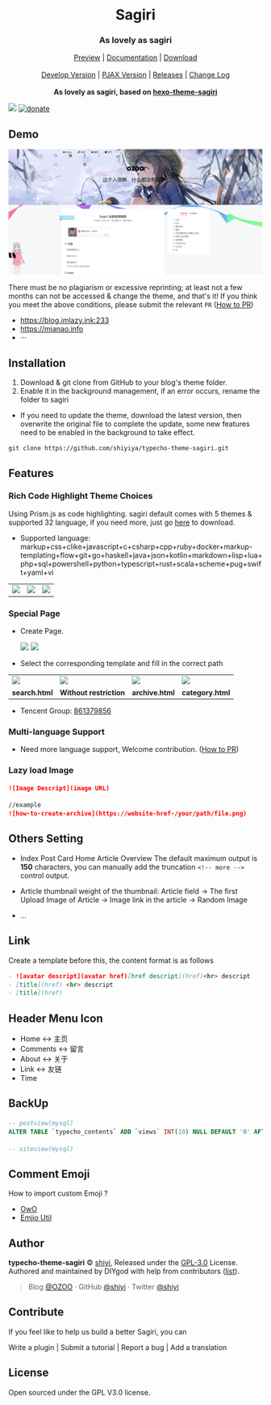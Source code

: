 <h1 align="center">Sagiri</h1>
<h3 align="center">As lovely as sagiri</h3>

<p align="center">
  <a href="">Preview</a> |
  <a href="https://shiyiya.github.io/typecho-theme-sagiri">Documentation</a> |
  <a href="https://github.com/shiyiya/typecho-theme-sagiri/archive/master.zip">Download</a>
  <br />
  <br />
  <a href="https://github.com/shiyiya/typecho-theme-sagiri/tree/dev">Develop Version</a> |
  <a href="https://github.com/shiyiya/typecho-theme-sagiri/tree/pjax">PJAX Version</a> |
  <a href="https://github.com/shiyiya/typecho-theme-sagiri/releases">Releases</a> |
  <a href="./doc/changelog.md">Change Log</a>
  <br />
  <br />
    <b>As lovely as sagiri, based on <a href="https://github.com/DIYgod/hexo-theme-sagiri">hexo-theme-sagiri</a></b>
</p>

[![](https://img.shields.io/badge/license-GPL%203-blue.svg?style=flat-square)](https://github.com/shiyiya/typecho-theme-sagiri/blob/master/LICENSE) [![donate](https://img.shields.io/badge/$-donate-ff69b4.svg?style=flat-square)](https://github.com/shiyiya/typecho-theme-sagiri#donate)

## Demo

![shot](./screenshot.png)

There must be no plagiarism or excessive reprinting; at least not a few months can not be accessed & change the theme, and that's it!
If you think you meet the above conditions, please submit the relevant `PR` ([How to PR](#Contribute))

- https://blog.imlazy.ink:233
- https://mianao.info
- ···

## Installation

1. Download & git clone from GitHub to your blog's theme folder.
2. Enable it in the background management, if an error occurs, rename the folder to sagiri

- If you need to update the theme, download the latest version, then overwrite the original file to complete the update, some new features need to be enabled in the background to take effect.

```shell
git clone https://github.com/shiyiya/typecho-theme-sagiri.git
```

## Features

### Rich Code Highlight Theme Choices

Using Prism.js as code highlighting. sagiri default comes with 5 themes & supported 32 language, if you need more, just go [here](https://prismjs.com/) to download.

- Supported language: markup+css+clike+javascript+c+csharp+cpp+ruby+docker+markup-templating+flow+git+go+haskell+java+json+kotlin+markdown+lisp+lua+php+sql+powershell+python+typescript+rust+scala+scheme+pug+swift+yaml+vi

<table>
  <tr>
    <td><img src="https://i.loli.net/2019/10/18/4qOlZUzcpF6Lo7P.png"></td>
    <td><img src="https://i.loli.net/2019/10/18/keoYfqXAdcyTS3I.png"></td>
    <td><img src="https://i.loli.net/2019/10/18/GDqMJtTC9EYykAm.png"></td>
  </tr>
</table>

### Special Page

- Create Page.

  <tr>
     <td><img src="https://i.loli.net/2019/10/18/kC5uPUYEdlSca1J.png"></td>
     <td><img src="https://i.loli.net/2019/10/18/MGRDZzT7ABSswyU.png"></td>
   </tr>

- Select the corresponding template and fill in the correct path

<table>
  <tr>
     <td><img style="width:20%" src="https://i.loli.net/2019/10/18/vhp6BCEgjRwXa3O.png"></td>
     <td><img style="width:20%" src="https://i.loli.net/2019/10/18/YbMNLlRIfxASFOT.png"></td>
     <td><img style="width:20%" src="https://i.loli.net/2019/10/18/gk7YqFKSBsZAzQL.png"></td>
     <td><img style="width:20%" src="https://i.loli.net/2019/10/18/ltpdW326brZ94UB.png"></td>
  </tr>
  <tr>
     <td><b>search.html</b></td>
     <td><b>Without restriction</b></td>
     <td><b>archive.html</b></td>
     <td><b>category.html</b></td>
   </tr>
</table>

- Tencent Group: [861379856](https://jq.qq.com/?_wv=1027&k=5kACJ6v)

### Multi-language Support

- Need more language support, Welcome contribution. ([How to PR](#Contribute))

### Lazy load Image

```markdown
![Image Descript](image URL)

//example
![how-to-create-archive](https://website-href-/your/path/file.png)
```

## Others Setting

- Index Post Card
  Home Article Overview The default maximum output is **150** characters, you can manually add the truncation `<!-- more -->` control output.

- Article thumbnail
  weight of the thumbnail: Article field -> The first Upload Image of Article -> Image link in the article -> Random Image

- ...

## Link

Create a template before this, the content format is as follows

```markdown
- ![avatar descript](avatar href)[href descript](href)<hr> descript
- [title](href) <hr> descript
- [title](href)
```

## Header Menu Icon

- Home <-> 主页
- Comments <-> 留言
- About <-> 关于
- Link <-> 友链
- Time

## BackUp

```sql
-- postview(mysql)
ALTER TABLE `typecho_contents` ADD `views` INT(10) NULL DEFAULT '0' AFTER `parent`;

-- siteview(mysql)

```

## Comment Emoji

How to import custom Emoji ?

- [OwO](https://github.com/DIYgod/OwO)
- [Emjio Util](https://github.com/shiyiya/typecho-theme-sagiri/blob/dev/util/emjioUtil.min.js)

## Author

**typecho-theme-sagiri** © [shiyi](https://github.com/shiyiya), Released under the [GPL-3.0](./LICENSE) License.<br>
Authored and maintained by DIYgod with help from contributors ([list](https://github.com/shiyiya/typecho-theme-sagiri/contributors)).

> Blog [@OZOO](http://www.runtua.cn) · GitHub [@shiyi](https://github.com/shiyiya) · Twitter [@shiyi](https://twitter.com/)

## Contribute

If you feel like to help us build a better Sagiri, you can

Write a plugin | Submit a tutorial | Report a bug | Add a translation

## License

Open sourced under the GPL V3.0 license.
